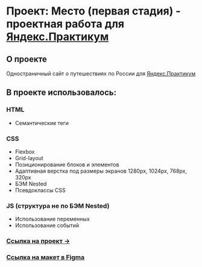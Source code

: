 # Проект: Место (первая стадия) - проектная работа для [Яндекс.Практикум](https://practicum.yandex.ru/)

## О проекте
Одностраничный сайт о путешествиях по России для [Яндекс.Практикум](https://practicum.yandex.ru/)

## В проекте использовалось:
### HTML
* Семантические теги
### CSS
* Flexbox
* Grid-layout
* Позиционирование блоков и элементов
* Адаптивная верстка под размеры экранов 1280px, 1024px, 768px, 320px
* БЭМ Nested
* Псевдоклассы CSS

### JS (структура не по БЭМ Nested)
* Использование переменных
* Использование событий

### [Ссылка на проект &rarr;](https://zainullin-bulat.github.io/mesto/index.html)

### [Ссылка на макет в Figma](https://www.figma.com/file/2cn9N9jSkmxD84oJik7xL7/JavaScript.-Sprint-4?node-id=0%3A1)
